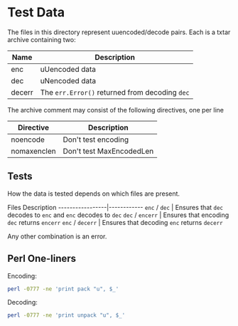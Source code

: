 Test Data
=========
The files in this directory represent uuencoded/decode pairs.  Each is a txtar
archive containing two:

Name   | Description
-------|------------
enc    | uUencoded data
dec    | uNencoded data
decerr | The `err.Error()` returned from decoding `dec`

The archive comment may consist of the following directives, one per line

Directive   | Description
------------|------------
noencode    | Don't test encoding
nomaxenclen | Don't test MaxEncodedLen

Tests
-----
How the data is tested depends on which files are present.

Files              Description
-----------------|------------
`enc` / `dec`    | Ensures that `dec` decodes to `enc` and `enc` decodes to `dec`
`dec` / `encerr` | Ensures that encoding `dec` returns `encerr`
`enc` / `decerr` | Ensures that decoding `enc` returns `decerr`

Any other combination is an error.

Perl One-liners
---------------
Encoding:
```sh
perl -0777 -ne 'print pack "u", $_'
```
Decoding:
```sh
perl -0777 -ne 'print unpack "u", $_'
```
